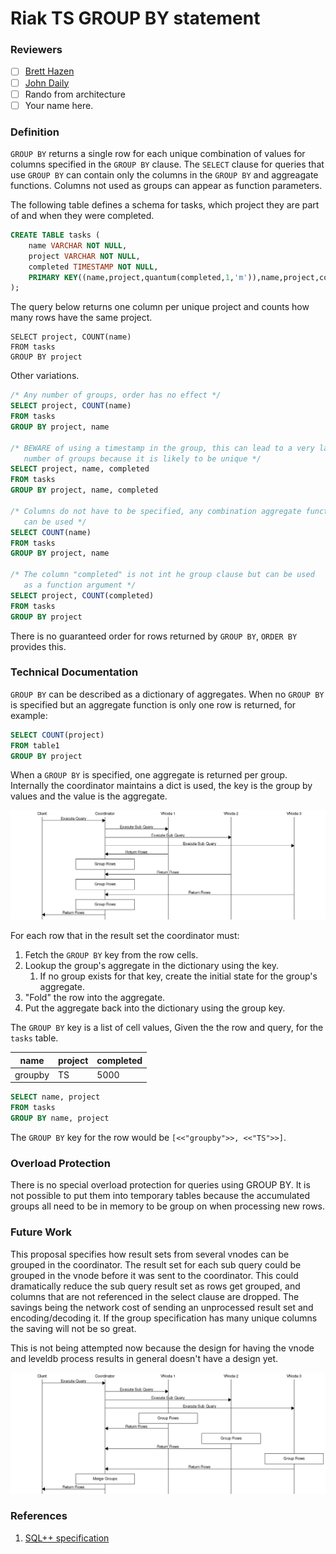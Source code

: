 
# Riak TS GROUP BY statement

### Reviewers

- [ ] [Brett Hazen](@javajolt)
- [ ] [John Daily](@mactintux)
- [ ] Rando from architecture
- [ ] Your name here.

### Definition

`GROUP BY` returns a single row for each unique combination of values for columns specified in the `GROUP BY` clause.  The `SELECT` clause for queries that use `GROUP BY` can contain only the columns in the `GROUP BY` and aggreagate functions. Columns not used as groups can appear as function parameters.

The following table defines a schema for tasks, which project they are part of and when they were completed.

```sql
CREATE TABLE tasks (
    name VARCHAR NOT NULL,
    project VARCHAR NOT NULL,
    completed TIMESTAMP NOT NULL,
    PRIMARY KEY((name,project,quantum(completed,1,'m')),name,project,completed)
);
```

The query below returns one column per unique project and counts how many rows have the same project.

```
SELECT project, COUNT(name)
FROM tasks
GROUP BY project
```

Other variations.

```sql
/* Any number of groups, order has no effect */
SELECT project, COUNT(name)
FROM tasks
GROUP BY project, name

/* BEWARE of using a timestamp in the group, this can lead to a very large
   number of groups because it is likely to be unique */
SELECT project, name, completed
FROM tasks
GROUP BY project, name, completed

/* Columns do not have to be specified, any combination aggregate functions
   can be used */
SELECT COUNT(name)
FROM tasks
GROUP BY project, name

/* The column "completed" is not int he group clause but can be used
   as a function argument */
SELECT project, COUNT(completed)
FROM tasks
GROUP BY project
```

There is no guaranteed order for rows returned by `GROUP BY`, `ORDER BY` provides this.

### Technical Documentation

`GROUP BY` can be described as a dictionary of aggregates. When no `GROUP BY` is specified but an aggregate function is only one row is returned, for example:

```sql
SELECT COUNT(project)
FROM table1
GROUP BY project
```

When a `GROUP BY` is specified, one aggregate is returned per group. Internally the coordinator maintains a dict is used, the key is the group by values and the value is the aggregate.

![GROUP BY Sequence Diagram](groupby_coordinator.png)

For each row that in the result set the coordinator must:

1. Fetch the `GROUP BY` key from the row cells.
2. Lookup the group's aggregate in the dictionary using the key.
    1. If no group exists for that key, create the initial state for the group's aggregate. 
3. "Fold" the row into the aggregate.
4. Put the aggregate back into the dictionary using the group key.

The `GROUP BY` key is a list of cell values, Given the the row and query, for the `tasks` table.

|   name  | project | completed |
|---------|---------|-----------|
| groupby | TS      |      5000 |

```sql
SELECT name, project
FROM tasks
GROUP BY name, project
```

The `GROUP BY` key for the row would be `[<<"groupby">>, <<"TS">>]`.

### Overload Protection

There is no special overload protection for queries using GROUP BY. It is not possible to put them into temporary tables because the accumulated groups all need to be in memory to be group on when processing new rows.

### Future Work

This proposal specifies how result sets from several vnodes can be grouped in the coordinator. The result set for each sub query could be grouped in the vnode before it was sent to the coordinator.  This could dramatically reduce the sub query result set as rows get grouped, and columns that are not referenced in the select clause are dropped. The savings being the network cost of sending an unprocessed result set and encoding/decoding it. If the group specification has many unique columns the saving will not be so great.

This is not being attempted now because the design for having the vnode and leveldb process results in general doesn't have a design yet.

![GROUP BY Sequence Diagram](groupby_vnode.png)

### References

1. [SQL++ specification](http://arxiv.org/pdf/1405.3631v8.pdf)